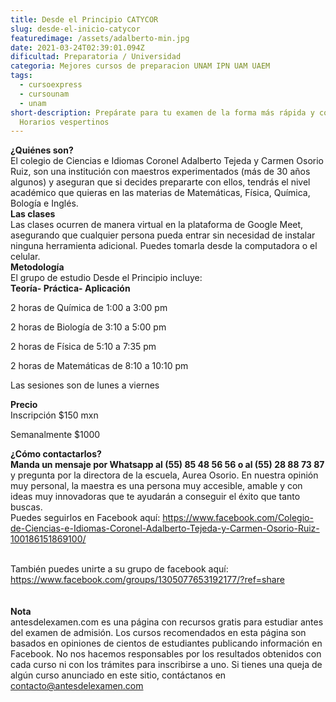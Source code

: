 ```yaml
---
title: Desde el Principio CATYCOR
slug: desde-el-inicio-catycor
featuredimage: /assets/adalberto-min.jpg
date: 2021-03-24T02:39:01.094Z
dificultad: Preparatoria / Universidad
categoria: Mejores cursos de preparacion UNAM IPN UAM UAEM
tags:
  - cursoexpress
  - cursounam
  - unam
short-description: Prepárate para tu examen de la forma más rápida y confiable!
  Horarios vespertinos
---
```

**¿Quiénes son?**<br>
El colegio de Ciencias e Idiomas Coronel Adalberto Tejeda y Carmen Osorio Ruiz, son una institución con maestros experimentados (más de 30 años algunos) y aseguran que si decides prepararte con ellos, tendrás el nivel académico que quieras en las materias de Matemáticas, Física, Química, Bología e Inglés.<br>
**Las clases**<br>
Las clases ocurren de manera virtual en la plataforma de Google Meet, asegurando que cualquier persona pueda entrar sin necesidad de instalar ninguna herramienta adicional. Puedes tomarla desde la computadora o el celular.<br>
**Metodología**<br>
El grupo de estudio Desde el Principio  incluye: <br>
**Teoría- Práctica- Aplicación** 

2 horas de Química de 1:00 a 3:00 pm <br>

2 horas de Biología de 3:10 a 5:00 pm <br>

2 horas de Física de 5:10 a 7:35 pm <br>

2 horas de Matemáticas de 8:10 a 10:10 pm <br>

Las sesiones son de lunes a viernes <br>


**Precio**<br>
Inscripción $150 mxn<br>

Semanalmente $1000<br>


**¿Cómo contactarlos?**<br>
**Manda un mensaje por Whatsapp al (55) 85 48 56 56 o al (55) 28 88 73 87** y pregunta por la directora de la escuela, Aurea Osorio. En nuestra opinión muy personal, la maestra es una persona muy accesible, amable y con ideas muy innovadoras que te ayudarán a conseguir el éxito que tanto buscas. <br>
Puedes seguirlos en Facebook aquí: https://www.facebook.com/Colegio-de-Ciencias-e-Idiomas-Coronel-Adalberto-Tejeda-y-Carmen-Osorio-Ruiz-100186151869100/

<br>También puedes unirte a su grupo de facebook aquí: https://www.facebook.com/groups/1305077653192177/?ref=share <br><br><br>
**Nota**<br>
antesdelexamen.com es una página con recursos gratis para estudiar antes del examen de admisión. Los cursos recomendados en esta página son basados en opiniones de cientos de estudiantes publicando información en Facebook. No nos hacemos responsables por los resultados obtenidos con cada curso ni con los trámites para inscribirse a uno. Si tienes una queja de algún curso anunciado en este sitio, contáctanos en contacto@antesdelexamen.com
